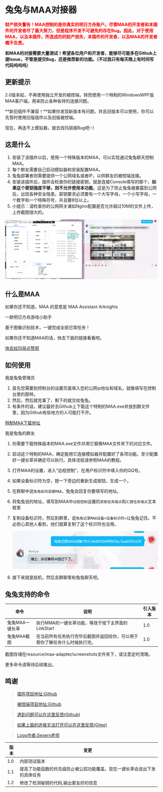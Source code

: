 # 兔兔与MAA对接器

**<span style="color:red;">财产损失警告！MAA控制的是你真实的明日方舟账户。尽管MAA的开发者和本插件的开发者尽了最大努力，但是程序开发不可避免的存在Bug。因此，对于使用MAA，以及本插件，所造成的的财产损失，本插件的开发者，以及MAA的开发者概不负责。</span>**

**和MAA的对接需要大量测试！希望各位用户和开发者，能够尽可能多在Github上提Issue，不管是提交Bug，还是推荐新的功能。（不过我只有每天晚上有时间写代码呜呜呜）**

## 更新提示

2.0版本起，不再使用独立开发的被控端，转而使用一个特制的WindowsWPF版MAA客户端。用来防止各种各样的连接问题。

**新旧插件不兼容！**如果你发现新版本有问题，并且旧版本可以使用，你可以先暂时使用旧版插件以及旧版被控端。

现在，再连不上模拟器，就去找玛丽报Bug吧:-)

## 这是什么

1. 安装了该插件以后，使用一个特殊版本的MAA，可以实现通过兔兔聊天控制MAA。
2. 每个群友需要自己启动模拟器和安装配置MAA。
3. 兔兔部署者则需要提供一个公网域名或者IP，以供群友的被控端连接。
4. 安装该插件后，插件会检查你的链接密钥，就是连接Console填写的那个，**如果这个密钥强度不够，则不允许使用本功能**。这是为了防止兔兔被暴露到公网后，出现各种安全隐患。密钥要求必须要有一个大写字母，一个小写字母，一个数字和一个特殊符号，并且要8位以上。
5. 小提示：请检查你的公网网关诸如Nginx配置是否允许超过10M的文件上传，上传截图很大的。

![例子](https://raw.githubusercontent.com/hsyhhssyy/amiyabot-arknights-hsyhhssyy-maa/master/docs/usage_example.png)

## 什么是MAA

如果你还不知道，MAA 的意思是 MAA Assistant Arknights

一款明日方舟游戏小助手

基于图像识别技术，一键完成全部日常任务！

如果你还不知道MAA的话，快去下面的链接看看吧。

[快去给玛丽点赞把](https://github.com/MaaAssistantArknights/MaaAssistantArknights)


## 如何使用

我是兔兔管理员

1. 首先您需要到控制台的设置页面填入您的公网ip地址和域名，就像填写在控制台里的那样。
2. 然后，然后就完事了，剩下的就交给兔兔。
3. 有条件的话，建议最好去Github上下载这个特制的MAA.exe并放到群文件里，因为Github有些地方的人可能打不开。

 [特制MAA下载地址](https://github.com/hsyhhssyy/amiyabot-arknights-hsyhhssyy-maa/releases/)

我是兔兔的群友

1. 你需要下载特殊版本的MAA.exe文件并用它替换MAA文件夹下的对应文件。
2. 启动这个特制的MAA，确定能用它连接模拟器并配置好了各项功能。至少配置好一键长草并确定可以执行。具体流程请参照MAA的教程。
3. 打开MAA的设置，进入“远程控制”，在用户标识符中填入你的QQ号。
4. 如果设备标识符为空，按一下旁边的重新生成按钮，生成一个。
5. 在群聊中说`兔兔如何连接MAA`，兔兔会回复你要填写的地址。
6. 将兔兔说的地址，填写到MAA中`远程控制`设置的`获取任务端点`和`汇报任务端点`文本框里
7. 复制设备标识符，然后到群里，说`兔兔记录MAA设备<设备标识符>`让兔兔记住。不必担心其他人看到，他们就算复制了这个标识符也没用。

    ![记住密钥](https://raw.githubusercontent.com/hsyhhssyy/amiyabot-arknights-hsyhhssyy-maa/master/docs/remember_did.png)

8. 接下来就是挂机，然后去群聊里和兔兔聊天吧。

## 兔兔支持的命令

|  命令   | 说明  | 引入版本  |
|  ----  | ----  | ----  | 
| 兔兔MAA一键长草  | 执行MMA的一键长草功能，等效于按下主界面的LinkStart | 1.0 |
| 兔兔MAA截图 | 在当前所有任务执行完毕后截图并返回给你，可以用于帮你了解任务什么时候执行完。 | 1.0 |

截图存储在resource/maa-adapter/screenshots文件夹下，请注意定时清理。

更多命令请等待后续推出。

## 鸣谢

> [插件项目地址:Github](https://github.com/hsyhhssyy/amiyabot-arknights-hsyhhssyy-maa/)

> [被控端项目地址:Github](https://github.com/hsyhhssyy/amiyabot-maa-adapter/)

> [遇到问题可以在这里反馈(Github)](https://github.com/hsyhhssyy/amiyabot-arknights-hsyhhssyy-maa/issues/new/)

> [如果上面的连接无法打开可以在这里反馈(Gitee)](https://gitee.com/hsyhhssyy/amiyabot-plugin-bug-report/issues/new)

> [Logo作者:Sesern老师](https://space.bilibili.com/305550122)

|  版本   | 变更  |
|  ----  | ----  |
| 1.0  | 内部测试版本 |
| 1.1  | 提高了功能函数的优先级防止被公招功能覆盖，现在一键长草会说出下发的具体任务 |
| 1.2  | 修改了检测秘钥的代码,输出更友好的信息 |